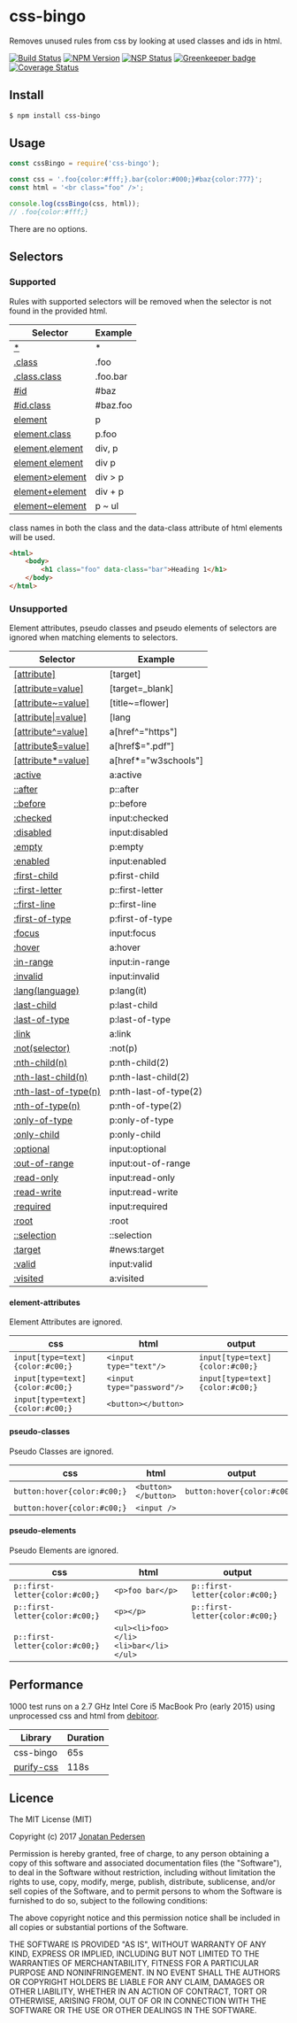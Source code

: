 # css-bingo
Removes unused rules from css by looking at used classes and ids in html.

[![Build Status](https://travis-ci.org/jonatanpedersen/css-bingo.svg?branch=master)](https://travis-ci.org/jonatanpedersen/css-bingo)
[![NPM Version](https://img.shields.io/npm/v/css-bingo.svg)](https://www.npmjs.com/package/css-bingo)
[![NSP Status](https://nodesecurity.io/orgs/jonatanpedersen/projects/efea09c6-afbc-4f30-ac78-f948c9b9928a/badge)](https://nodesecurity.io/orgs/jonatanpedersen/projects/efea09c6-afbc-4f30-ac78-f948c9b9928a)
[![Greenkeeper badge](https://badges.greenkeeper.io/jonatanpedersen/css-bingo.svg)](https://greenkeeper.io/)
[![Coverage Status](https://coveralls.io/repos/github/jonatanpedersen/css-bingo/badge.svg)](https://coveralls.io/github/jonatanpedersen/css-bingo)

## Install
``` bash
$ npm install css-bingo
```

## Usage

``` javascript
const cssBingo = require('css-bingo');

const css = '.foo{color:#fff;}.bar{color:#000;}#baz{color:777}';
const html = '<br class="foo" />';

console.log(cssBingo(css, html));
// .foo{color:#fff;}
```

There are no options.

## Selectors

### Supported
Rules with supported selectors will be removed when the selector is not found in the provided html.

| Selector | Example |
| --- | --- |
| [*](http://www.w3schools.com/cssref/sel_all.asp) | * |
| [.class](http://www.w3schools.com/cssref/sel_class.asp) | .foo |
| [.class.class](http://www.w3schools.com/cssref/sel_class.asp) | .foo.bar |
| [#id](http://www.w3schools.com/cssref/sel_id.asp) | #baz |
| [#id.class](http://www.w3schools.com/cssref/sel_id.asp) | #baz.foo |
| [element](http://www.w3schools.com/cssref/sel_element.asp) | p |
| [element.class](http://www.w3schools.com/cssref/sel_element.asp) | p.foo |
| [element,element](http://www.w3schools.com/cssref/sel_element_comma.asp) | div, p | 
| [element element](http://www.w3schools.com/cssref/sel_element_element.asp) | div p |
| [element>element](http://www.w3schools.com/cssref/sel_element_gt.asp) | div > p |
| [element+element](http://www.w3schools.com/cssref/sel_element_pluss.asp) | div + p |
| [element~element](http://www.w3schools.com/cssref/sel_gen_sibling.asp) | p ~ ul |

class names in both the class and the data-class attribute of html elements will be used.

``` html
<html>
    <body>
        <h1 class="foo" data-class="bar">Heading 1</h1>
    </body>
</html>
```

### Unsupported
Element attributes, pseudo classes and pseudo elements of selectors are ignored when matching elements to selectors.

| Selector | Example |
| --- | --- |
| [[attribute]](http://www.w3schools.com/cssref/sel_attribute.asp) | [target] |
| [[attribute=value]](http://www.w3schools.com/cssref/sel_attribute_value.asp) | [target=_blank] |
| [[attribute~=value]](http://www.w3schools.com/cssref/sel_attribute_value_contains.asp) | [title~=flower] |
| [[attribute\|=value]](http://www.w3schools.com/cssref/sel_attribute_value_lang.asp) | [lang|=en] |
| [[attribute^=value]](http://www.w3schools.com/cssref/sel_attr_begin.asp) | a[href^="https"] |
| [[attribute$=value]](http://www.w3schools.com/cssref/sel_attr_end.asp) | a[href$=".pdf"] |
| [[attribute*=value]](http://www.w3schools.com/cssref/sel_attr_contain.asp) | a[href*="w3schools"] |
| [:active](http://www.w3schools.com/cssref/sel_active.asp) | a:active |
| [::after](http://www.w3schools.com/cssref/sel_after.asp) | p::after |
| [::before](http://www.w3schools.com/cssref/sel_before.asp) | p::before |
| [:checked](http://www.w3schools.com/cssref/sel_checked.asp) | input:checked |
| [:disabled](http://www.w3schools.com/cssref/sel_disabled.asp) | input:disabled |
| [:empty](http://www.w3schools.com/cssref/sel_empty.asp) | p:empty |
| [:enabled](http://www.w3schools.com/cssref/sel_enabled.asp) | input:enabled |
| [:first-child](http://www.w3schools.com/cssref/sel_firstchild.asp) | p:first-child |
| [::first-letter](http://www.w3schools.com/cssref/sel_firstletter.asp) | p::first-letter |
| [::first-line](http://www.w3schools.com/cssref/sel_firstline.asp) | p::first-line |
| [:first-of-type](http://www.w3schools.com/cssref/sel_first-of-type.asp) | p:first-of-type |
| [:focus](http://www.w3schools.com/cssref/sel_focus.asp) | input:focus |
| [:hover](http://www.w3schools.com/cssref/sel_hover.asp) | a:hover |
| [:in-range](http://www.w3schools.com/cssref/sel_in-range.asp) | input:in-range |
| [:invalid](http://www.w3schools.com/cssref/sel_invalid.asp) | input:invalid |
| [:lang(language)](http://www.w3schools.com/cssref/sel_lang.asp) | p:lang(it) |
| [:last-child](http://www.w3schools.com/cssref/sel_last-child.asp) | p:last-child |
| [:last-of-type](http://www.w3schools.com/cssref/sel_last-of-type.asp) | p:last-of-type |
| [:link](http://www.w3schools.com/cssref/sel_link.asp) | a:link |
| [:not(selector)](http://www.w3schools.com/cssref/sel_not.asp) | :not(p) |
| [:nth-child(n)](http://www.w3schools.com/cssref/sel_nth-child.asp) | p:nth-child(2) |
| [:nth-last-child(n)](http://www.w3schools.com/cssref/sel_nth-last-child.asp) | p:nth-last-child(2) |
| [:nth-last-of-type(n)](http://www.w3schools.com/cssref/sel_nth-last-of-type.asp) | p:nth-last-of-type(2) |
| [:nth-of-type(n)](http://www.w3schools.com/cssref/sel_nth-of-type.asp) | p:nth-of-type(2) |
| [:only-of-type](http://www.w3schools.com/cssref/sel_only-of-type.asp) | p:only-of-type |
| [:only-child](http://www.w3schools.com/cssref/sel_only-child.asp) | p:only-child |
| [:optional](http://www.w3schools.com/cssref/sel_optional.asp) | input:optional |
| [:out-of-range](http://www.w3schools.com/cssref/sel_out-of-range.asp) | input:out-of-range |
| [:read-only](http://www.w3schools.com/cssref/sel_read-only.asp) | input:read-only |
| [:read-write](http://www.w3schools.com/cssref/sel_read-write.asp) | input:read-write |
| [:required](http://www.w3schools.com/cssref/sel_required.asp) | input:required |
| [:root](http://www.w3schools.com/cssref/sel_root.asp) | :root |
| [::selection](http://www.w3schools.com/cssref/sel_selection.asp) | ::selection |
| [:target](http://www.w3schools.com/cssref/sel_target.asp) | #news:target |
| [:valid](http://www.w3schools.com/cssref/sel_valid.asp) | input:valid |
| [:visited](http://www.w3schools.com/cssref/sel_visited.asp) | a:visited |

#### element-attributes
Element Attributes are ignored.

| css | html | output |
|---|---|---|
| `input[type=text]{color:#c00;}` | `<input type="text"/>` | `input[type=text]{color:#c00;}` |
| `input[type=text]{color:#c00;}` | `<input type="password"/>` | `input[type=text]{color:#c00;}` |
| `input[type=text]{color:#c00;}` | `<button></button>` | |

#### pseudo-classes
Pseudo Classes are ignored.

| css | html | output |
|---|---|---|
| `button:hover{color:#c00;}` | `<button></button>` | `button:hover{color:#c00;}` |
| `button:hover{color:#c00;}` | `<input />` |  |


#### pseudo-elements
Pseudo Elements are ignored.

| css | html | output |
|---|---|---|
| `p::first-letter{color:#c00;}` | `<p>foo bar</p>` | `p::first-letter{color:#c00;}` |
| `p::first-letter{color:#c00;}` | `<p></p>` | `p::first-letter{color:#c00;}` |
| `p::first-letter{color:#c00;}` | `<ul><li>foo></li><li>bar</li></ul>` |  |

## Performance
1000 test runs on a 2.7 GHz Intel Core i5 MacBook Pro (early 2015) using unprocessed css and html from [debitoor](https://debitoor.com/).

| Library | Duration |
| --- | --- |
| css-bingo | 65s |
| [purify-css](https://github.com/purifycss/purifycss) | 118s |

## Licence
The MIT License (MIT)

Copyright (c) 2017 [Jonatan Pedersen](https://www.jonatanpedersen.com/)

Permission is hereby granted, free of charge, to any person obtaining a copy
of this software and associated documentation files (the "Software"), to deal
in the Software without restriction, including without limitation the rights
to use, copy, modify, merge, publish, distribute, sublicense, and/or sell
copies of the Software, and to permit persons to whom the Software is
furnished to do so, subject to the following conditions:

The above copyright notice and this permission notice shall be included in
all copies or substantial portions of the Software.

THE SOFTWARE IS PROVIDED "AS IS", WITHOUT WARRANTY OF ANY KIND, EXPRESS OR
IMPLIED, INCLUDING BUT NOT LIMITED TO THE WARRANTIES OF MERCHANTABILITY,
FITNESS FOR A PARTICULAR PURPOSE AND NONINFRINGEMENT. IN NO EVENT SHALL THE
AUTHORS OR COPYRIGHT HOLDERS BE LIABLE FOR ANY CLAIM, DAMAGES OR OTHER
LIABILITY, WHETHER IN AN ACTION OF CONTRACT, TORT OR OTHERWISE, ARISING FROM,
OUT OF OR IN CONNECTION WITH THE SOFTWARE OR THE USE OR OTHER DEALINGS IN
THE SOFTWARE.
